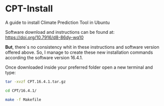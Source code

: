 # CPT-Install
A guide to install Climate Prediction Tool in Ubuntu

Software download and instructions can be found at: https://doi.org/10.7916/d8-86dy-wq10

**But**, there`s no consistency whit in these instructions and software version offered above. So, I manage to create these new installation commands according the software version 16.4.1.

Once downloaded inside your preferred folder open a new terminal and type:

```bash
tar -xvzf CPT.16.4.1.tar.gz
``` 


```bash
cd CPT/16.4.1/

make -f Makefile

```









